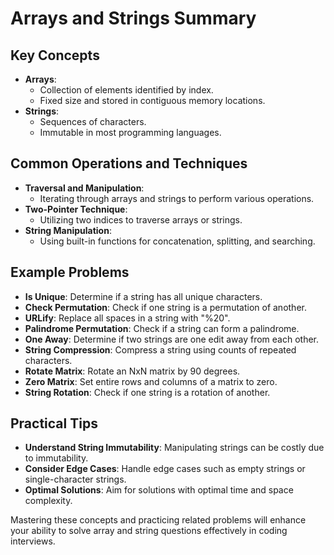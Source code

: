 # Arrays and Strings Summary

## Key Concepts
    

- **Arrays**:
  - Collection of elements identified by index.
  - Fixed size and stored in contiguous memory locations.
- **Strings**:
  - Sequences of characters.
  - Immutable in most programming languages.

## Common Operations and Techniques

- **Traversal and Manipulation**:
  - Iterating through arrays and strings to perform various operations.
- **Two-Pointer Technique**:
  - Utilizing two indices to traverse arrays or strings.
- **String Manipulation**:
  - Using built-in functions for concatenation, splitting, and searching.

## Example Problems

- **Is Unique**: Determine if a string has all unique characters.
- **Check Permutation**: Check if one string is a permutation of another.
- **URLify**: Replace all spaces in a string with "%20".
- **Palindrome Permutation**: Check if a string can form a palindrome.
- **One Away**: Determine if two strings are one edit away from each other.
- **String Compression**: Compress a string using counts of repeated characters.
- **Rotate Matrix**: Rotate an NxN matrix by 90 degrees.
- **Zero Matrix**: Set entire rows and columns of a matrix to zero.
- **String Rotation**: Check if one string is a rotation of another.

## Practical Tips

- **Understand String Immutability**: Manipulating strings can be costly due to immutability.
- **Consider Edge Cases**: Handle edge cases such as empty strings or single-character strings.
- **Optimal Solutions**: Aim for solutions with optimal time and space complexity.

Mastering these concepts and practicing related problems will enhance your ability to solve array and string questions effectively in coding interviews.
